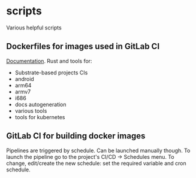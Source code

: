 # scripts

Various helpful scripts

## Dockerfiles for images used in GitLab CI

[Documentation](dockerfiles/README.md).
Rust and tools for:

- Substrate-based projects CIs
- android
- arm64
- armv7
- i686
- docs autogeneration
- various tools
- tools for kubernetes

## GitLab CI for building docker images

Pipelines are triggered by schedule. Can be launched manually though.
To launch the pipeline go to the project's CI/CD -> Schedules menu.
To change, edit/create the new schedule:
    set the required variable and cron schedule.


